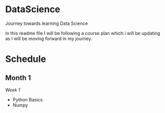 # DataScience
Journey towards learning Data Science

In this readme file I will be following a course plan which i will be updating as I will be moving forward in my journey.

# Schedule
## Month 1
  *Week 1*
  - Python Basics
  - Numpy
